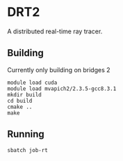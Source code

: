 # DRT2
A distributed real-time ray tracer.

## Building
Currently only building on bridges 2
```
module load cuda
module load mvapich2/2.3.5-gcc8.3.1
mkdir build
cd build
cmake ..
make
```

## Running
```
sbatch job-rt
```
